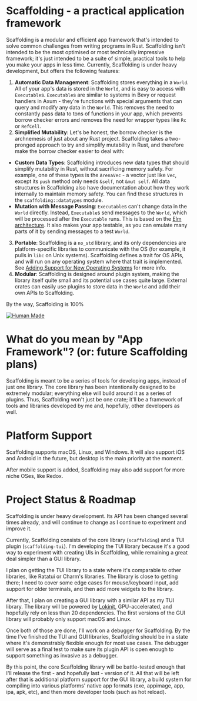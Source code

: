 # Scaffolding - a practical application framework

Scaffolding is a modular and efficient app framework that's intended to solve common challenges from writing programs in Rust. Scaffolding isn't intended to be the most optimised or most technically impressive framework; it's just intended to be a suite of simple, practical tools to help you make your apps in less time. Currently, Scaffolding is under heavy development, but offers the following features:

1. **Automatic Data Management**: Scaffolding stores everything in a `World`. All of your app's data is stored in the `World`, and is easy to access with `Executable`s. `Executable`s are similar to systems in Bevy or request handlers in Axum - they're functions with special arguments that can query and modify any data in the `World`. This removes the need to constantly pass data to tons of functions in your app, which prevents borrow checker errors and removes the need for wrapper types like `Rc` or `RefCell`.
2. **Simplified Mutability**: Let's be honest, the borrow checker is the archnemesis of just about any Rust project. Scaffolding takes a two-pronged approach to try and simplify mutability in Rust, and therefore make the borrow checker easier to deal with:
  - **Custom Data Types**: Scaffolding introduces new data types that should simplify mutability in Rust, without sacrificing memory safety. For example, one of these types is the `ArenaVec` - a vector just like `Vec`, except its `push` method only needs `&self`, not `&mut self`. All data structures in Scaffolding also have documentation about how they work internally to maintain memory safety. You can find these structures in the `scaffolding::datatypes` module.
  - **Mutation with Message Passing**: `Executable`s can't change data in the `World` directly. Instead, `Executable`s send messages to the `World`, which will be processed after the `Executable` runs. This is based on the [Elm architecture](https://guide.elm-lang.org/architecture/). It also makes your app testable, as you can emulate many parts of it by sending messages to a test `World`.
3. **Portable**: Scaffolding is a `no_std` library, and its only dependencies are platform-specific libraries to communicate with the OS (for example, it pulls in `libc` on Unix systems). Scaffolding defines a trait for OS APIs, and will run on any operating system where that trait is implemented. See [Adding Support for New Operating Systems](#adding-support-for-new-operating-systems) for more info.
4. **Modular**: Scaffolding is designed around plugin system, making the library itself quite small and its potential use cases quite large. External crates can easily use plugins to store data in the `World` and add their own APIs to Scaffolding.

By the way, Scaffolding is 100%

[![Human Made](https://brainmade.org/white-logo.png)](https://brainmade.org)

# What do you mean by "App Framework"? (or: future Scaffolding plans)

Scaffolding is meant to be a series of tools for developing apps, instead of just one library. The core library has been intentionally designed to be extremely modular; everything else will build around it as a series of plugins. Thus, Scaffolding won't just be one crate; it'll be a framework of tools and libraries developed by me and, hopefully, other developers as well.

# Platform Support

Scaffolding supports macOS, Linux, and Windows. It will also support iOS and Android in the future, but desktop is the main priority at the moment.

After mobile support is added, Scaffolding may also add support for more niche OSes, like Redox.

# Project Status & Roadmap

Scaffolding is under heavy development. Its API has been changed several times already, and will continue to change as I continue to experiment and improve it.

Currently, Scaffolding consists of the core library (`scaffolding`) and a TUI plugin (`scaffolding-tui`). I'm developing the TUI library because it's a good way to experiment with creating UIs in Scaffolding, while remaining a great deal simpler than a GUI library.

I plan on getting the TUI library to a state where it's comparable to other libraries, like Ratatui or Charm's libraries. The library is close to getting there; I need to cover some edge cases for mouse/keyboard input, add support for older terminals, and then add more widgets to the library.

After that, I plan on creating a GUI library with a similar API as my TUI library. The library will be powered by [Lokinit](https://github.com/loki-chat/lokinit), GPU-accelerated, and hopefully rely on less than 20 dependencies. The first versions of the GUI library will probably only support macOS and Linux.

Once both of those are done, I'll work on a debugger for Scaffolding. By the time I've finished the TUI and GUI libraries, Scaffolding should be in a state where it's demonstrably flexible enough for most use cases. The debugger will serve as a final test to make sure its plugin API is open enough to support something as invasive as a debugger.

By this point, the core Scaffolding library will be battle-tested enough that I'll release the first - and hopefully last - version of it. All that will be left after that is additional platform support for the GUI library, a build system for compiling into various platforms' native app formats (exe, appimage, app, ipa, apk, etc), and then more developer tools (such as hot reload).
